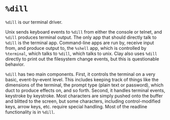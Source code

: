 <div class="short">

# `%dill`

`%dill` is our terminal driver.

Unix sends keyboard events to `%dill` from either the console or telnet, and
`%dill` produces terminal output.  The only app that should directly talk to
`%dill` is the terminal app.  Command-line apps are run by, receive input from,
and produce output to, the `%shell` app, which is controlled by `%terminal`,
which talks to `%dill`, which talks to unix.  Clay also uses `%dill` directly to print out the filesystem change events, but this is questionable behavior.

`%dill` has two main components.  First, it controls the terminal on a very basic,
event-by-event level.  This includes keeping track of things like the dimensions
of the terminal, the prompt type (plain text or password), which duct to produce
effects on, and so forth.  Second, it handles terminal events, keystroke by
keystroke.  Most characters are simply pushed onto the buffer and blitted to the
screen, but some characters, including control-modified keys, arrow keys, etc.
require special handling.  Most of the readline functionality is in `%dill`.

</div>